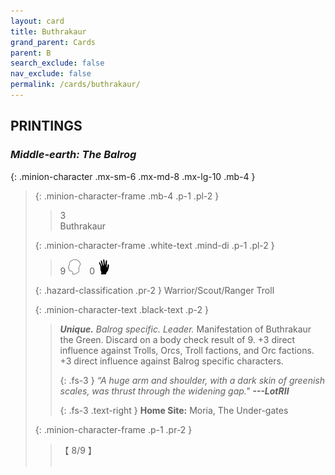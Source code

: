 ```yaml
---
layout: card
title: Buthrakaur
grand_parent: Cards
parent: B
search_exclude: false
nav_exclude: false
permalink: /cards/buthrakaur/
---
```


## PRINTINGS


### _Middle-earth: The Balrog_

{: .minion-character .mx-sm-6 .mx-md-8 .mx-lg-10 .mb-4 }
> {: .minion-character-frame .mb-4 .p-1 .pl-2 }
> > <div class="hazard-mp">3</div>
> > <div class="card-name">Buthrakaur</div>
>
> {: .minion-character-frame .white-text .mind-di .p-1 .pl-2 }
> > 9 ![](/assets/images/mind.svg)&emsp;0 ![](/assets/images/di.svg)
>
> {: .hazard-classification .pr-2 }
> Warrior/Scout/Ranger Troll
>
> {: .minion-character-text .black-text .p-2 }
> > _**Unique.**_ _Balrog specific._ _Leader._ Manifestation of Buthrakaur the Green. Discard on a body check result of 9. +3 direct influence against Trolls, Orcs, Troll factions, and Orc factions. +3 direct influence against Balrog specific characters. 
> > 
> > {: .fs-3 } 
> > _“A huge arm and shoulder, with a dark skin of greenish scales, was thrust through the widening gap."_ ***---&#65279;LotRII***  
> > 
> > {: .fs-3 .text-right } 
> > **Home Site:** Moria, The Under-gates 
>
> {: .minion-character-frame .p-1 .pr-2 }
> > <div class="card-shield">【 8/9 】</div>
> > <div class="card-corruption-white">&nbsp;</div>
